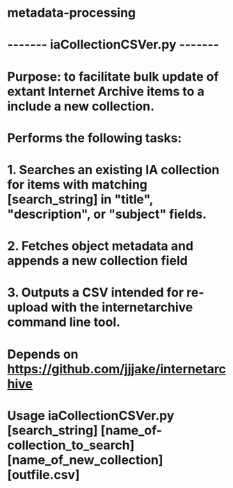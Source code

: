 # metadata-processing
#
# ------- iaCollectionCSVer.py -------
# Purpose: to facilitate bulk update of extant Internet Archive items to a include a new collection.
#
# Performs the following tasks:
# 1. Searches an existing IA collection for items with matching [search_string] in "title", "description", or "subject" fields.
# 2. Fetches object metadata and appends a new collection field
# 3. Outputs a CSV intended for re-upload with the internetarchive command line tool.
#
# Depends on https://github.com/jjjake/internetarchive
#
# Usage iaCollectionCSVer.py [search_string] [name_of-collection_to_search] [name_of_new_collection] [outfile.csv]

